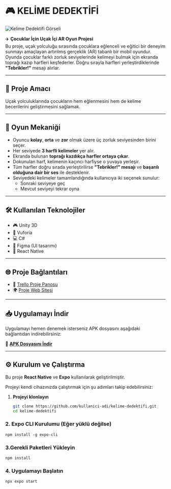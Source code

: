 # 🎮 KELİME DEDEKTİFİ

![Kelime Dedektifi Görseli](https://github.com/user-attachments/assets/8e8f9fdf-7be3-4e59-b628-36995caebd5b)

✈️ **Çocuklar İçin Uçak İçi AR Oyun Projesi**  
Bu proje, uçak yolculuğu sırasında çocuklara eğlenceli ve eğitici bir deneyim sunmayı amaçlayan artırılmış gerçeklik (AR) tabanlı bir mobil oyundur. Oyunda çocuklar farklı zorluk seviyelerinde kelimeyi bulmak için ekranda toprağı kazıp harfleri keşfederler. Doğru sırayla harfleri yerleştirdiklerinde **"Tebrikler!"** mesajı alırlar.

---

## 🎯 Proje Amacı

Uçak yolculuklarında çocukların hem eğlenmesini hem de kelime becerilerini geliştirmesini sağlamak.

---

## 🧩 Oyun Mekaniği

- Oyuncu **kolay**, **orta** ve **zor** olmak üzere üç zorluk seviyesinden birini seçer.  
- Her seviyede **3 harfli kelimeler** yer alır.  
- Ekranda bulunan **toprağı kazdıkça harfler ortaya çıkar**.  
- Dokunulan harf, kelimenin kaçıncı harfiyse o yuvaya yerleşir.  
- Tüm harfler doğru sırada yerleştirilirse **"Tebrikler!" mesajı** ve **başarılı olduğuna dair bir ses** ile desteklenir.  
- Seviyedeki kelimeler tamamlandığında kullanıcıya iki seçenek sunulur:  
  - Sonraki seviyeye geç  
  - Mevcut seviyeyi tekrar oyna  

---

## 🛠️ Kullanılan Teknolojiler

- 🎮 Unity 3D  
- 🧠 Vuforia  
- 💻 C#  
- 🎨 Figma (UI tasarımı)  
- 📱 React Native  

---

## 🌐 Proje Bağlantıları

- 📌 [Trello Proje Panosu](https://trello.com/b/vQpAay3O/kelime-dedektifi)  
- 🌍 [Proje Web Sitesi](https://kelime-dedektifi.netlify.app/)  

---

## 📥 Uygulamayı İndir

Uygulamayı hemen denemek isterseniz APK dosyasını aşağıdaki bağlantıdan indirebilirsiniz:

🔗 **[APK Dosyasını İndir](https://drive.google.com/file/d/1L_MggL9Wb96S3B5QrIfkZLwq7Ao-DCqT/view?usp=sharing)**

---

## ⚙️ Kurulum ve Çalıştırma

Bu proje **React Native** ve **Expo** kullanılarak geliştirilmiştir.

Projeyi kendi cihazınızda çalıştırmak için şu adımları takip edebilirsiniz:

1. **Projeyi klonlayın**
   ```bash
   git clone https://github.com/kullanici-adi/kelime-dedektifi.git
   cd kelime-dedektifi


### 2. Expo CLI Kurulumu (Eğer yüklü değilse)

    npm install -g expo-cli



### 3.Gerekli Paketleri Yükleyin
 
    npm install


### 4. Uygulamayı Başlatın
   
    npx expo start
